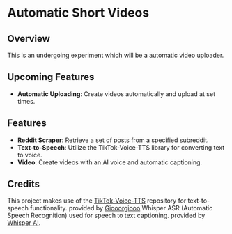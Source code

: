 # Automatic Short Videos

## Overview

This is an undergoing experiment which will be a automatic video uploader. 

## Upcoming Features

- **Automatic Uploading**: Create videos automatically and upload at set times.

## Features

- **Reddit Scraper**: Retrieve a set of posts from a specified subreddit.
- **Text-to-Speech**: Utilize the TikTok-Voice-TTS library for converting text to voice.
- **Video**: Create videos with an AI voice and automatic captioning.

## Credits

This project makes use of the [TikTok-Voice-TTS](https://github.com/Giooorgiooo/TikTok-Voice-TTS) repository for text-to-speech functionality. provided by  [Giooorgiooo](https://github.com/Giooorgiooo) 
Whisper ASR (Automatic Speech Recognition) used for speech to text captioning. provided by [Whisper AI](https://openai.com/research/whisper).

